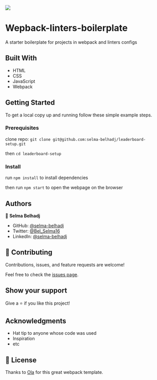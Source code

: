 ![](https://img.shields.io/badge/Microverse-blueviolet)

# Wepback-linters-boilerplate

A starter boilerplate for projects in webpack and linters configs

## Built With

- HTML
- CSS
- JavaScript
- Webpack

## Getting Started

To get a local copy up and running follow these simple example steps.

### Prerequisites

clone repo: `git clone git@github.com:selma-belhadj/leaderboard-setup.git`

then
`cd leaderboard-setup`

### Install

run `npm install` to install dependencies

then run `npm start` to open the webpage on the browser 
## Authors

👤 **Selma Belhadj**

- GitHub: [@selma-belhadj](https://github.com/selma-belhadj)
- Twitter: [@Bel_Selma16](https://twitter.com/Bel_Selma16)
- LinkedIn: [@selma-belhadj](https://www.linkedin.com/in/selma-belhadj/)

## 🤝 Contributing

Contributions, issues, and feature requests are welcome!

Feel free to check the [issues page](../../issues/).

## Show your support

Give a ⭐️ if you like this project!

## Acknowledgments

- Hat tip to anyone whose code was used
- Inspiration
- etc

## 📝 License

Thanks to [Ola](https://github.com/netman5) for this great webpack template.

